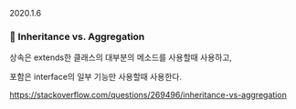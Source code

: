 2020.1.6

### :pushpin: Inheritance vs. Aggregation

상속은 extends한 클래스의 대부분의 메소드를 사용할때 사용하고,

포함은 interface의 일부 기능만 사용할때 사용한다.

https://stackoverflow.com/questions/269496/inheritance-vs-aggregation

